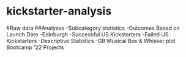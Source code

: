 # kickstarter-analysis
#Raw data
##Analyses 
-Subcategory statistics
-Outcomes Based on Launch Date
-Edinburgh
-Successful US Kickstarters
-Failed US Kickstarters
-Descriptive Statistics
-GB Musical Box & Whisker plot
Bootcamp '22 Projects
